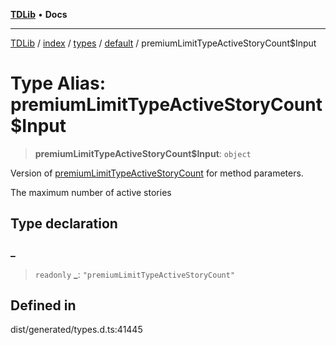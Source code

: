 [**TDLib**](../../../../../../README.md) • **Docs**

***

[TDLib](../../../../../../modules.md) / [index](../../../../../README.md) / [types](../../../README.md) / [default](../README.md) / premiumLimitTypeActiveStoryCount$Input

# Type Alias: premiumLimitTypeActiveStoryCount$Input

> **premiumLimitTypeActiveStoryCount$Input**: `object`

Version of [premiumLimitTypeActiveStoryCount](premiumLimitTypeActiveStoryCount.md) for method parameters.

The maximum number of active stories

## Type declaration

### \_

> `readonly` **\_**: `"premiumLimitTypeActiveStoryCount"`

## Defined in

dist/generated/types.d.ts:41445
